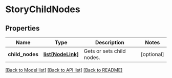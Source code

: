 # StoryChildNodes

## Properties
Name | Type | Description | Notes
------------ | ------------- | ------------- | -------------
**child_nodes** | [**list[NodeLink]**](NodeLink.md) | Gets or sets child nodes. | [optional] 

[[Back to Model list]](../README.md#documentation-for-models) [[Back to API list]](../README.md#documentation-for-api-endpoints) [[Back to README]](../README.md)

